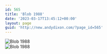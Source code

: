 ```yaml
---
id: 565
title: 'Blob 1988'
date: '2023-03-17T13:45:12+00:00'
layout: page
guid: 'http://new.andydixon.com/?page_id=565'
---
```


![Blob 1988](https://i0.wp.com/assets.g8x2.ldn.idrivee2-23.com/posters/Blob%201988%2001.jpg?w=1200&ssl=1 "Blob 1988")  
![Blob 1988](https://i0.wp.com/assets.g8x2.ldn.idrivee2-23.com/posters/Blob%201988%2002.jpg?w=1200&ssl=1 "Blob 1988")